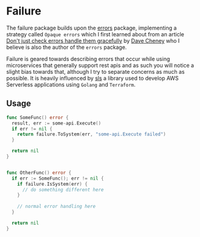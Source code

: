 # Failure
The failure package builds upon the [errors](https://github.com/pkg/errors) 
package, implementing a strategy called ``Opaque errors`` which I first learned 
about from an article [Don't just check errors handle them gracefully](https://dave.cheney.net/2016/04/27/dont-just-check-errors-handle-them-gracefully)
by [Dave Cheney](https://dave.cheney.net) who I believe is also the author of the `errors` package. 



Failure is geared towards describing errors that occur while using 
microservices that generally support rest apis and as such you will notice 
a slight bias towards that, although I try to separate concerns as much as 
possible. It is heavily influenced by [sls](https://github.com/rsb/sls) a 
library used to develop AWS Serverless applications using `Golang` and 
`Terraform`. 

## Usage
```go
func SomeFunc() error {
  result, err := some-api.Execute()
  if err != nil {
    return failure.ToSystem(err, "some-api.Execute failed")
  }

  return nil	
}


func OtherFunc() error {
  if err := SomeFunc(); err != nil {
    if failure.IsSystem(err) {
      // do something different here			
    } 	
		
	// normal error handling here	
  } 	

  return nil
}
```